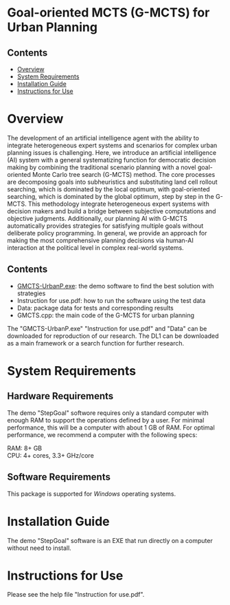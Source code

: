 # Goal-oriented MCTS (G-MCTS) for Urban Planning


## Contents

- [Overview](#overview)
- [System Requirements](#system-requirements)
- [Installation Guide](#installation-guide)
- [Instructions for Use](#instructions-for-use)

# Overview

The development of an artificial intelligence agent with the ability to integrate heterogeneous expert systems and scenarios for complex urban planning issues is challenging. Here, we introduce an artificial intelligence (AI) system with a general systematizing function for democratic decision making by combining the traditional scenario planning with a novel goal-oriented Monte Carlo tree search (G-MCTS) method. The core processes are decomposing goals into subheuristics and substituting land cell rollout searching, which is dominated by the local optimum, with goal-oriented searching, which is dominated by the global optimum, step by step in the G-MCTS. This methodology integrate heterogeneous expert systems with decision makers and build a bridge between subjective computations and objective judgments. Additionally, our planning AI with G-MCTS automatically provides strategies for satisfying multiple goals without deliberate policy programming. In general, we provide an approach for making the most comprehensive planning decisions via human-AI interaction at the political level in complex real-world systems.

## Contents

- [GMCTS-UrbanP.exe](https://github.com/GMCTS/GMCTS-for-Urban-Planning/blob/master/GMCTS-UrbanP.exe): the demo software to find the best solution with strategies
- Instruction for use.pdf: how to run the software using the test data
- Data: package data for tests and corresponding results
- GMCTS.cpp: the main code of the G-MCTS for urban planning

The "GMCTS-UrbanP.exe" "Instruction for use.pdf" and "Data" can be downloaded for reproduction of our research. The DL1 can be downloaded as a main framework or a search function for further research.

# System Requirements

## Hardware Requirements

The demo "StepGoal" softwore requires only a standard computer with enough RAM to support the operations defined by a user. For minimal performance, this will be a computer with about 1 GB of RAM. For optimal performance, we recommend a computer with the following specs:

RAM: 8+ GB  
CPU: 4+ cores, 3.3+ GHz/core

## Software Requirements

This package is supported for *Windows* operating systems. 

# Installation Guide

The demo "StepGoal" software is an EXE that run directly on a computer without need to install.

# Instructions for Use

Please see the help file "Instruction for use.pdf".
